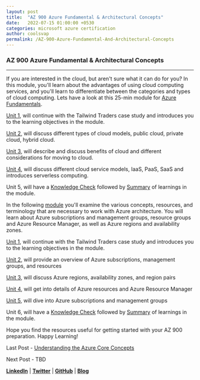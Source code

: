 ```yaml
---
layout: post
title:  "AZ 900 Azure Fundamental & Architectural Concepts"
date:   2022-07-15 01:00:00 +0530
categories: microsoft azure certification
author: coolsvap
permalink: /AZ-900-Azure-Fundamental-And-Architectural-Concepts
---
```

### AZ 900 Azure Fundamental & Architectural Concepts
-------------------------------------------------

If you are interested in the cloud, but aren't sure what it can do for you? In this module, you'll learn about the advantages of using cloud computing services, and you'll learn to differentiate between the categories and types of cloud computing. Lets have a look at this 25-min module for [Azure Fundamentals](https://docs.microsoft.com/en-us/learn/modules/fundamental-azure-concepts/).

[Unit 1](https://docs.microsoft.com/en-us/learn/modules/fundamental-azure-concepts/introduction), will continue with the Tailwind Traders case study and introduces you to the learning objectives in the module.

[Unit 2](https://docs.microsoft.com/en-us/learn/modules/fundamental-azure-concepts/types-of-cloud-computing), will discuss different types of cloud models, public cloud, private cloud, hybrid cloud.

[Unit 3](https://docs.microsoft.com/en-us/learn/modules/fundamental-azure-concepts/benefits-of-cloud-computing), will describe and discuss benefits of cloud and different considerations for moving to cloud.

[Unit 4](https://docs.microsoft.com/en-us/learn/modules/fundamental-azure-concepts/categories-of-cloud-services), will discuss different cloud service models, IaaS, PaaS, SaaS and introduces serverless computing.

Unit 5, will have a [Knowledge Check](https://docs.microsoft.com/en-us/learn/modules/fundamental-azure-concepts/knowledge-check) followed by [Summary](https://docs.microsoft.com/en-us/learn/modules/fundamental-azure-concepts/summary) of learnings in the module. 

  

In the following [module](https://docs.microsoft.com/en-us/learn/modules/azure-architecture-fundamentals/) you'll examine the various concepts, resources, and terminology that are necessary to work with Azure architecture. You will learn about Azure subscriptions and management groups, resource groups and Azure Resource Manager, as well as Azure regions and availability zones.

  

[Unit 1](https://docs.microsoft.com/en-us/learn/modules/azure-architecture-fundamentals/introduction), will continue with the Tailwind Traders case study and introduces you to the learning objectives in the module.

[Unit 2](https://docs.microsoft.com/en-us/learn/modules/azure-architecture-fundamentals/overview), will provide an overview of Azure subscriptions, management groups, and resources

[Unit 3](https://docs.microsoft.com/en-us/learn/modules/azure-architecture-fundamentals/regions-availability-zones), will discuss Azure regions, availability zones, and region pairs

[Unit 4](https://docs.microsoft.com/en-us/learn/modules/azure-architecture-fundamentals/resources-resource-manager), will get into details of Azure resources and Azure Resource Manager

[Unit 5](https://docs.microsoft.com/en-us/learn/modules/azure-architecture-fundamentals/management-groups-subscriptions), will dive into Azure subscriptions and management groups

Unit 6, will have a [Knowledge Check](https://docs.microsoft.com/en-us/learn/modules/azure-architecture-fundamentals/knowledge-check) followed by [Summary](https://docs.microsoft.com/en-us/learn/modules/azure-architecture-fundamentals/summary) of learnings in the module. 

  

Hope you find the resources useful for getting started with your AZ 900 preparation. Happy Learning!

Last Post - [Understanding the Azure Core Concepts](https://cloudnativehero.github.io/blog/AZ-900-Understanding-the-Azure-Core-Concepts)

Next Post - TBD

[**LinkedIn**](https://www.linkedin.com/company/cloudnativehero/) | [**Twitter**](https://twitter.com/cloudnativehero) | [**GitHub**](https://github.com/cloudnativehero/AZ-900-Prep) | [**Blog**](https://cloudnativehero.github.io/blog/)